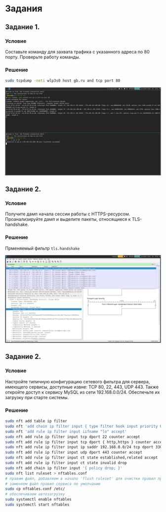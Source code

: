 # Задания

## Задание 1. 

### Условие
Составьте команду для захвата трафика с указанного адреса по 80 порту. Проверьте работу команды.

### Решение
```bash
sudo tcpdump -neti wlp3s0 host gb.ru and tcp port 80
```

![Результаты](screenshots/screen1.png)

## Задание 2. 

### Условие
Получите дамп начала сессии работы с HTTPS-ресурсом. Проанализируйте дамп и выделите пакеты, относящиеся к TLS-handshake.

### Решение
Прменяемый фильтр ```tls.handshake```

![Результаты](screenshots/screen2.png)


## Задание 2. 

### Условие
Настройте типичную конфигурацию сетевого фильтра для сервера, имеющего сервисы, доступные извне: TCP 80, 22, 443, UDP 443. Также откройте доступ к сервису MySQL из сети 192.168.0.0/24. Обеспечьте их загрузку при старте системы.

### Решение
```bash
sudo nft add table ip filter
sudo nft 'add chain ip filter input { type filter hook input priority 0 ; }'
sudo nft 'add rule ip filter input iifname "lo" accept'
sudo nft add rule ip filter input tcp dport 22 counter accept
sudo nft add rule ip filter input tcp dport { http,https } counter accept
sudo nft add rule ip filter input ip saddr 192.168.0.0/24 tcp dport 3306 counter accept
sudo nft add rule ip filter input udp dport 443 counter accept
sudo nft add rule ip filter input ct state established,related accept
sudo nft add rule ip filter input ct state invalid drop
sudo nft add chain ip filter input '{ policy drop; }'
sudo nft list ruleset > nftables.conf
# правим файл, добавляем в начало 'flush ruleset' для очистки правил при старте системы
# заменяем файл правил сервиса по умолчанию
sudo cp nftables.conf /etc/
# обеспечиваем автозагрузку
sudo systemctl enable nftables
sudo systemctl start nftables 
```
